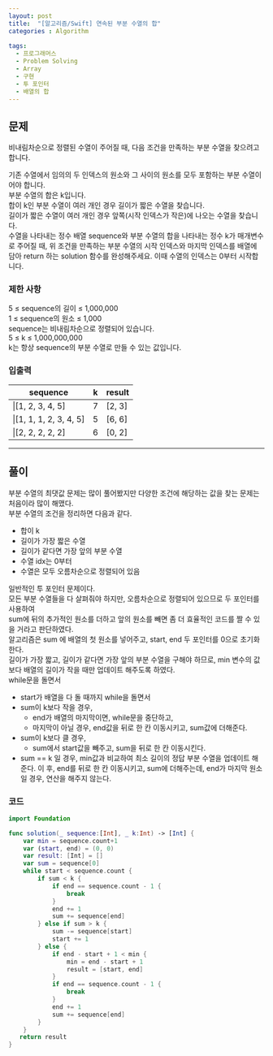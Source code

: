 ```yaml
---
layout: post
title:  "[알고리즘/Swift] 연속된 부분 수열의 합"
categories : Algorithm
  
tags:
  - 프로그래머스
  - Problem Solving
  - Array
  - 구현
  - 투 포인터
  - 배열의 합
---
```


## 문제
비내림차순으로 정렬된 수열이 주어질 때, 다음 조건을 만족하는 부분 수열을 찾으려고 합니다.  

기존 수열에서 임의의 두 인덱스의 원소와 그 사이의 원소를 모두 포함하는 부분 수열이어야 합니다.  
부분 수열의 합은 k입니다.  
합이 k인 부분 수열이 여러 개인 경우 길이가 짧은 수열을 찾습니다.  
길이가 짧은 수열이 여러 개인 경우 앞쪽(시작 인덱스가 작은)에 나오는 수열을 찾습니다.  
수열을 나타내는 정수 배열 sequence와 부분 수열의 합을 나타내는 정수 k가 매개변수로 주어질 때, 위 조건을 만족하는 부분 수열의 시작 인덱스와 마지막 인덱스를 배열에 담아 return 하는 solution 함수를 완성해주세요. 이때 수열의 인덱스는 0부터 시작합니다.  

### 제한 사항
5 ≤ sequence의 길이 ≤ 1,000,000  
1 ≤ sequence의 원소 ≤ 1,000  
sequence는 비내림차순으로 정렬되어 있습니다.  
5 ≤ k ≤ 1,000,000,000  
k는 항상 sequence의 부분 수열로 만들 수 있는 값입니다.  

### 입출력   

|sequence|k|result|
|---|---|---|
\|[1, 2, 3, 4, 5]|7|[2, 3]|
\|[1, 1, 1, 2, 3, 4, 5]|5|[6, 6]|
\|[2, 2, 2, 2, 2]|6|[0, 2]|   
* * *
## 풀이
부분 수열의 최댓값 문제는 많이 풀어봤지만 다양한 조건에 해당하는 값을 찾는 문제는 처음이라 많이 해맸다.   
부분 수열의 조건을 정리하면 다음과 같다.  
- 합이 k
- 길이가 가장 짧은 수열
- 길이가 같다면 가장 앞의 부분 수열
- 수열 idx는 0부터
- 수열은 모두 오름차순으로 정렬되어 있음

일반적인 투 포인터 문제이다.   
모든 부분 수열들을 다 살펴줘야 하지만, 오름차순으로 정렬되어 있으므로 두 포인터를 사용하여  
sum에 뒤의 추가적인 원소를 더하고 앞의 원소를 빼면 좀 더 효율적인 코드를 짤 수 있을 거라고 판단하였다.   
알고리즘은 sum 에 배열의 첫 원소를 넣어주고, start, end 두 포인터를 0으로 초기화한다.  
길이가 가장 짧고, 길이가 같다면 가장 앞의 부분 수열을 구해야 하므로, min 변수의 값보다 배열의 길이가 작을 때만 업데이트 해주도록 하였다.  
while문을 돌면서  
- start가 배열을 다 돌 때까지 while을 돌면서
- sum이 k보다 작을 경우,
  - end가 배열의 마지막이면, while문을 중단하고, 
  - 마지막이 아닐 경우, end값을 뒤로 한 칸 이동시키고, sum값에 더해준다.
- sum이 k보다 클 경우, 
  - sum에서 start값을 빼주고, sum을 뒤로 한 칸 이동시킨다.
- sum == k 일 경우, min값과 비교하여 최소 길이의 정답 부분 수열을 업데이트 해준다.
                  이 후, end를 뒤로 한 칸 이동시키고, sum에 더해주는데, end가 마지막 원소일 경우, 연산을 해주지 않는다.  
                  

### 코드
```swift
import Foundation

func solution(_ sequence:[Int], _ k:Int) -> [Int] {
    var min = sequence.count+1
    var (start, end) = (0, 0)
    var result: [Int] = []
    var sum = sequence[0]
    while start < sequence.count {
        if sum < k {
            if end == sequence.count - 1 {
                break
            }
            end += 1
            sum += sequence[end]
        } else if sum > k {
            sum -= sequence[start]
            start += 1
        } else {
            if end - start + 1 < min {
                min = end - start + 1
                result = [start, end]
            }
            if end == sequence.count - 1 {
                break
            }
            end += 1
            sum += sequence[end]
        }
    }
   return result
}
```
